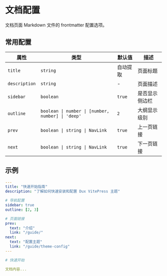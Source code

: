# 文档配置

文档页面 Markdown 文件的 frontmatter 配置选项。

## 常用配置

| 属性 | 类型 | 默认值 | 描述 |
| --- | --- | --- | --- |
| `title` | `string` | 自动提取 | 页面标题 |
| `description` | `string` | - | 页面描述 |
| `sidebar` | `boolean` | `true` | 是否显示侧边栏 |
| `outline` | `boolean \| number \| [number, number] \| 'deep'` | `2` | 大纲显示级别 |
| `prev` | `boolean \| string \| NavLink` | `true` | 上一页链接 |
| `next` | `boolean \| string \| NavLink` | `true` | 下一页链接 |

## 示例

```yaml
---
title: "快速开始指南"
description: "了解如何快速安装和配置 Dux VitePress 主题"

# 导航配置
sidebar: true
outline: [2, 3]

# 页面链接
prev:
  text: "介绍"
  link: "/guide/"
next:
  text: "配置主题"
  link: "/guide/theme-config"
---

# 快速开始

文档内容...
```